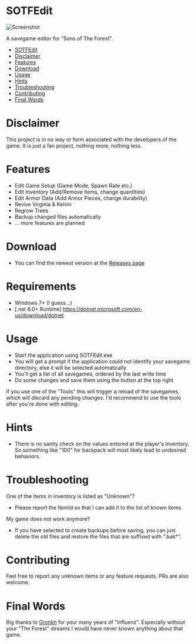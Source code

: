 # SOTFEdit

![Screenshot](https://abload.de/img/sotfeditdrdoh.jpg)

A savegame editor for "Sons of The Forest". 

- [SOTFEdit](#sotfedit)
- [Disclaimer](#disclaimer)
- [Features](#features)
- [Download](#download)
- [Usage](#usage)
- [Hints](#hints)
- [Troubleshooting](#troubleshooting)
- [Contributing](#contributing)
- [Final Words](#final-words)

# Disclaimer

This project is in no way or form associated with the developers of the game. It is just a fan project, nothing more, nothing less.

# Features

- Edit Game Setup (Game Mode, Spawn Rate etc.)
- Edit Inventory (Add/Remove items, change quantities)
- Edit Armor Data (Add Armor Pieces, change durability)
- Revive Virginia & Kelvin
- Regrow Trees
- Backup changed files automatically
- ... more features are planned

# Download
- You can find the newest version at the [Releases page](https://github.com/codengine/SOTFEdit/releases)

# Requirements
- Windows 7+ (I guess...)
- [.net 6.0+ Runtime] https://dotnet.microsoft.com/en-us/download/dotnet

# Usage

- Start the application using SOTFEdit.exe
- You will get a prompt if the application could not identify your savegame directory, else it will be selected automatically
- You'll get a list of all savegames, ordered by the last write time
- Do some changes and save them using the button at the top right

If you use one of the "Tools" this will trigger a reload of the savegames, which will discard any pending changes. I'd recommend to use the tools after you're done with editing.

# Hints

- There is no sanity check on the values entered at the player's inventory. So something like "100" for backpack will most likely lead to undesired behaviors.

# Troubleshooting

One of the items in inventory is listed as "Unknown"?
- Please report the ItemId so that I can add it to the list of known items

My game does not work anymore?
- If you have selected to create backups before saving, you can just delete the old files and restore the files that are suffixed with ".bak*".

# Contributing

Feel free to report any unknown items or any feature requests. PRs are also welcome.

# Final Words

Big thanks to [Gronkh](https://gronkh.tv) for your many years of "Influenz". Especially without your "The Forest" streams I would have never known anything about that game.
